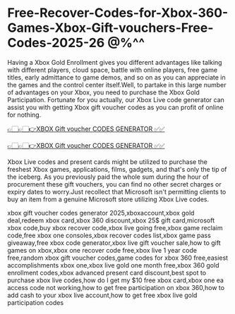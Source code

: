 # Free-Recover-Codes-for-Xbox-360-Games-Xbox-Gift-vouchers-Free-Codes-2025-26 @%^^

Having a Xbox Gold Enrollment gives you different advantages like talking with different players, cloud space, battle with online players, free game titles, early admittance to game demos, and so on as you can appreciate in the games and the control center itself.Well, to partake in this large number of advantages on your Xbox, you need to purchase the Xbox Gold Participation. Fortunate for you actually, our Xbox Live code generator can assist you with getting Xbox gift voucher codes as you can profit of online for nothing.

[👉🏻👉🏻👉XBOX Gift voucher CODES GENERATOR ✅✅ ](https://topoffersgetnow.com/adblu0545844/)

[👉🏻👉🏻👉XBOX Gift voucher CODES GENERATOR ✅✅ ](https://topoffersgetnow.com/adblu0545844/)

Xbox Live codes and present cards might be utilized to purchase the freshest Xbox games, applications, films, gadgets, and that's only the tip of the iceberg. As you previously paid the whole sum during the hour of procurement these gift vouchers, you can find no other secret charges or expiry dates to worry.Just recollect that Microsoft isn't permitting clients to buy an item from a genuine Microsoft store utilizing Xbox Live codes.

xbox gift voucher codes generator 2025,xboxaccount,xbox gold deal,redeem xbox card,xbox 360 discount,xbox 25$ gift card,microsoft xbox code,buy xbox recover code,xbox live going free,xbox game reclaim code,free xbox one consoles,xbox recover codes list,xbox game pass giveaway,free xbox code generator,xbox live gift voucher sale,how to gift games on xbox,xbox one recover code free,xbox live 1 year code free,random xbox gift voucher codes,game codes for xbox 360 free,easiest accomplishments xbox one,xbox live gold one month free,xbox 360 gold enrollment codes,xbox advanced present card discount,best spot to purchase xbox live codes,how do I get my $10 free xbox card,xbox one ea access code not working,how to get free participation on xbox 360,how to add cash to your xbox live account,how to get free xbox live gold participation codes
